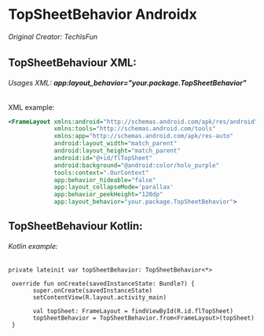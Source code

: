 # TopSheetBehavior Androidx

###### Original Creator: TechIsFun 

## TopSheetBehaviour XML: 

###### Usages XML: **app:layout_behavior="your.package.TopSheetBehavior"**

XML example: 
```xml
<FrameLayout xmlns:android="http://schemas.android.com/apk/res/android"
             xmlns:tools="http://schemas.android.com/tools"
             xmlns:app="http://schemas.android.com/apk/res-auto"
             android:layout_width="match_parent"
             android:layout_height="match_parent"
             android:id="@+id/flTopSheet"
             android:background="@android:color/holo_purple"
             tools:context=".OurContext"
             app:behavior_hideable="false"
             app:layout_collapseMode='parallax'
             app:behavior_peekHeight="120dp"
             app:layout_behavior="your.package.TopSheetBehavior">
  ```
             
## TopSheetBehaviour Kotlin: 
             
###### Kotlin example: 
 ```
 private lateinit var topSheetBehavior: TopSheetBehavior<*>
 
  override fun onCreate(savedInstanceState: Bundle?) {
        super.onCreate(savedInstanceState)
        setContentView(R.layout.activity_main)
        
        val topSheet: FrameLayout = findViewById(R.id.flTopSheet)
        topSheetBehavior = TopSheetBehavior.from<FrameLayout>(topSheet)
  }
  ```
